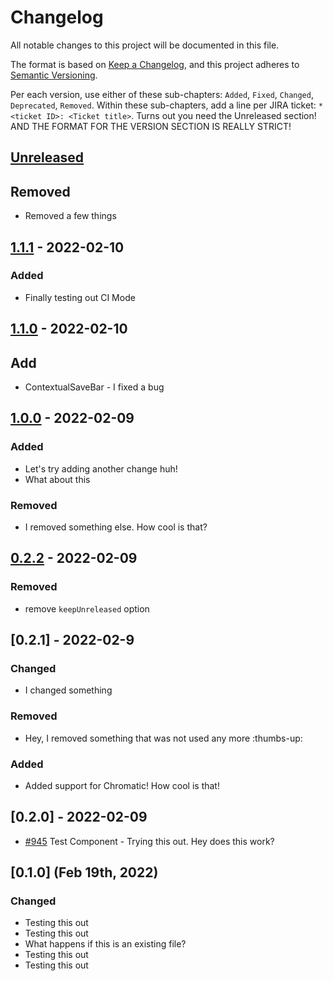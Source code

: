 # Changelog
All notable changes to this project will be documented in this file.

The format is based on [Keep a Changelog](https://keepachangelog.com/en/1.0.0/),
and this project adheres to [Semantic Versioning](https://semver.org/spec/v2.0.0.html).

Per each version, use either of these sub-chapters: `Added`, `Fixed`, `Changed`, `Deprecated`, `Removed`. Within these sub-chapters, add a line per JIRA ticket: `* <ticket ID>: <Ticket title>`. Turns out you need the Unreleased section! AND THE FORMAT FOR THE VERSION SECTION IS REALLY STRICT!

## [Unreleased]

## Removed
- Removed a few things

## [1.1.1] - 2022-02-10

### Added
- Finally testing out CI Mode

## [1.1.0] - 2022-02-10

## Add
- ContextualSaveBar - I fixed a bug

## [1.0.0] - 2022-02-09

### Added
- Let's try adding another change huh!
- What about this

### Removed
- I removed something else. How cool is that?

## [0.2.2] - 2022-02-09

### Removed
- remove `keepUnreleased` option


## [0.2.1] - 2022-02-9

### Changed
- I changed something

### Removed
- Hey, I removed something that was not used any more :thumbs-up:

### Added
- Added support for Chromatic! How cool is that!


## [0.2.0] - 2022-02-09
- [#945](https://google.com) Test Component - Trying this out. Hey does this work?

## [0.1.0] (Feb 19th, 2022)

### Changed

- Testing this out
- Testing this out
- What happens if this is an existing file? 
- Testing this out
- Testing this out


[Unreleased]: https://github.com/Jmeza081/release-it-playground/compare/1.1.1...HEAD
[1.1.1]: https://github.com/Jmeza081/release-it-playground/compare/1.1.0...1.1.1
[1.1.0]: https://github.com/Jmeza081/release-it-playground/compare/1.0.0...1.1.0
[1.0.0]: https://github.com/Jmeza081/release-it-playground/compare/0.2.2...1.0.0
[0.2.2]: https://github.com/Jmeza081/release-it-playground/compare/0.2.1...0.2.2

